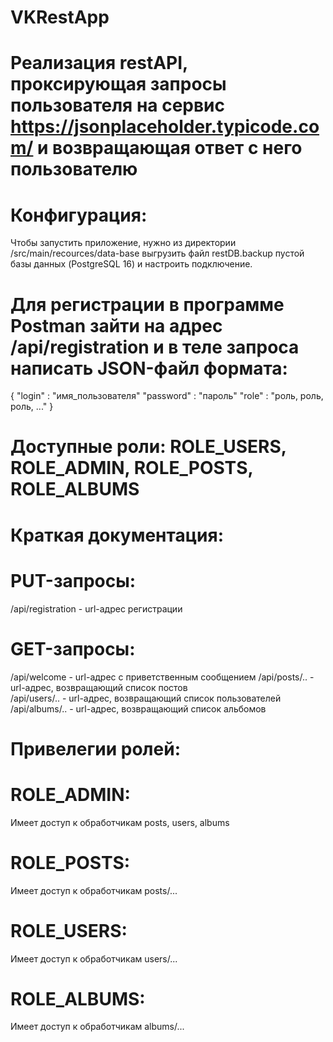# VKRestApp
# Реализация restAPI, проксирующая запросы пользователя на сервис https://jsonplaceholder.typicode.com/ и возвращающая ответ с него пользователю

# Конфигурация:
 Чтобы запустить приложение, нужно из директории /src/main/recources/data-base выгрузить файл restDB.backup пустой базы данных (PostgreSQL 16) и настроить подключение.

# Для регистрации в программе Postman зайти на адрес /api/registration и в теле запроса написать JSON-файл формата:
{
    "login" : "имя_пользователя"
    "password" : "пароль"
    "role" : "роль, роль, роль, ..."
}

# Доступные роли: ROLE_USERS, ROLE_ADMIN, ROLE_POSTS, ROLE_ALBUMS
# Краткая документация: 
# PUT-запросы: 
 /api/registration - url-адрес регистрации  
# GET-запросы: 
 /api/welcome - url-адрес с приветственным сообщением 
 /api/posts/.. - url-адрес, возвращающий список постов  
 /api/users/.. - url-адрес, возвращающий список пользователей  
 /api/albums/.. - url-адрес, возвращающий список альбомов  
# Привелегии ролей: 
# ROLE_ADMIN: 
 Имеет доступ к обработчикам posts, users, albums
# ROLE_POSTS:
 Имеет доступ к обработчикам posts/...
# ROLE_USERS:
 Имеет доступ к обработчикам users/...
# ROLE_ALBUMS:
 Имеет доступ к обработчикам albums/...
